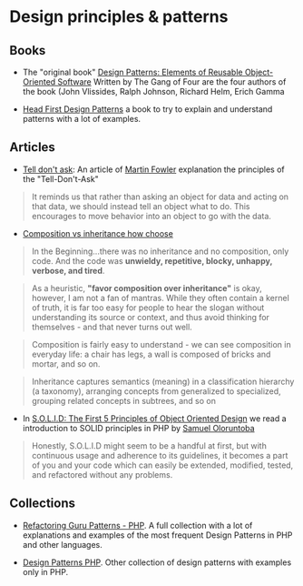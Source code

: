 # Design principles & patterns

## Books
* The "original book" [Design Patterns: Elements of Reusable Object-Oriented Software](https://www.oreilly.com/library/view/design-patterns-elements/0201633612/) Written by The Gang of Four are the four authors of the book (John Vlissides, Ralph Johnson, Richard Helm, Erich Gamma

* [Head First Design Patterns](http://shop.oreilly.com/product/9780596007126.do) a book to try to explain and understand patterns with a lot of examples.


## Articles

* [Tell don't ask](https://martinfowler.com/bliki/TellDontAsk.html): An article of [Martin Fowler](https://martinfowler.com/) explanation the principles of the "Tell-Don't-Ask"

> It reminds us that rather than asking an object for data and acting on that data, we should instead tell an object what to do. This encourages to move behavior into an object to go with the data.

* [Composition vs inheritance how choose](https://www.thoughtworks.com/es/insights/blog/composition-vs-inheritance-how-choose)

> In the Beginning...there was no inheritance and no composition, only code. And the code was **unwieldy, repetitive, blocky, unhappy, verbose, and tired**.

> As a heuristic, **"favor composition over inheritance"** is okay, however, I am not a fan of mantras. While they often contain a kernel of truth, it is far too easy for people to hear the slogan without understanding its source or context, and thus avoid thinking for themselves - and that never turns out well.

> Composition is fairly easy to understand - we can see composition in everyday life: a chair has legs, a wall is composed of bricks and mortar, and so on.

> Inheritance captures semantics (meaning) in a classification hierarchy (a taxonomy), arranging concepts from generalized to specialized, grouping related concepts in subtrees, and so on 

* In [S.O.L.I.D: The First 5 Principles of Object Oriented Design](https://scotch.io/bar-talk/s-o-l-i-d-the-first-five-principles-of-object-oriented-design) we read a introduction to SOLID principles in PHP by [Samuel Oloruntoba](https://twitter.com/KayandraJT)

> Honestly, S.O.L.I.D might seem to be a handful at first, but with continuous usage and adherence to its guidelines, it becomes a part of you and your code which can easily be extended, modified, tested, and refactored without any problems.
## Collections
* [Refactoring Guru Patterns - PHP](https://refactoring.guru/design-patterns/php). A full collection with a lot of explanations and examples of the most frequent Design Patterns in PHP and other languages.

* [Design Patterns PHP](https://designpatternsphp.readthedocs.io/en/latest/README.html). Other collection of design patterns with examples only in PHP.

